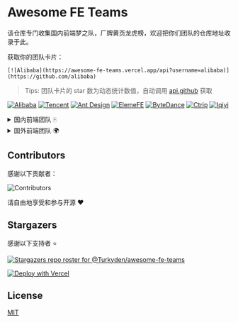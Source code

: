 # Awesome FE Teams

该仓库专门收集国内前端梦之队，厂牌黄页龙虎榜，欢迎把你们团队的仓库地址收录于此。

获取你的团队卡片：

```text
[![Alibaba](https://awesome-fe-teams.vercel.app/api?username=alibaba)](https://github.com/alibaba)
```

> Tips: 团队卡片的 star 数为动态统计数值，自动调用 [api.github](https://api.github.com/) 获取

[![Alibaba](https://awesome-fe-teams.vercel.app/api?username=alibaba)](https://github.com/alibaba)
[![Tencent](https://awesome-fe-teams.vercel.app/api?username=tencent)](https://github.com/tencent)
[![Ant Design](https://awesome-fe-teams.vercel.app/api?username=ant-design)](https://github.com/ant-design)
[![ElemeFE](https://awesome-fe-teams.vercel.app/api?username=elemeFE)](https://github.com/elemeFE)
[![ByteDance](https://awesome-fe-teams.vercel.app/api?username=bytedance)](https://github.com/bytedance)
[![Ctrip](https://awesome-fe-teams.vercel.app/api?username=ctripcorp)](https://github.com/ctripcorp)
[![Iqiyi](https://awesome-fe-teams.vercel.app/api?username=iqiyi)](https://github.com/iqiyi)

<details>
<summary>国内前端团队 🀄</summary>

<br /> 

> Tips: 以下仅根据收录日期排名

[Baidu EFE team](https://github.com/ecomfe)

[Bytedance Inc.](https://github.com/bytedance)

[ElemeFE](https://github.com/ElemeFE)

[NSFI](https://github.com/NSFI)

[Proto Team](https://github.com/ProtoTeam)
  
[Alipay](https://github.com/alipay)

[Alibaba](https://github.com/alibaba)

[iQIYI](https://github.com/iqiyi)
  
</details>

<details>
<summary>国外前端团队 🌍</summary>

<br /> 

> Tips: 以下仅根据收录日期排名

[Poimandres](https://github.com/pmndrs)

[Vercel](https://github.com/vercel)

</details>

## Contributors

感谢以下贡献者：

![Contributors](https://contrib.rocks/image?repo=Turkyden/awesome-fe-teams)

请自由地享受和参与开源 ❤️

## Stargazers

感谢以下支持者 ⭐

[![Stargazers repo roster for @Turkyden/awesome-fe-teams](https://reporoster.com/stars/Turkyden/awesome-fe-teams)](https://github.com/Turkyden/awesome-fe-teams/stargazers)

[![Deploy with Vercel](https://vercel.com/button)](https://vercel.com/new/git/external?repository-url=https%3A%2F%2Fgithub.com%2FTurkyden%2Fawesome-fe-teams)

## License

[MIT](./LICENSE)
